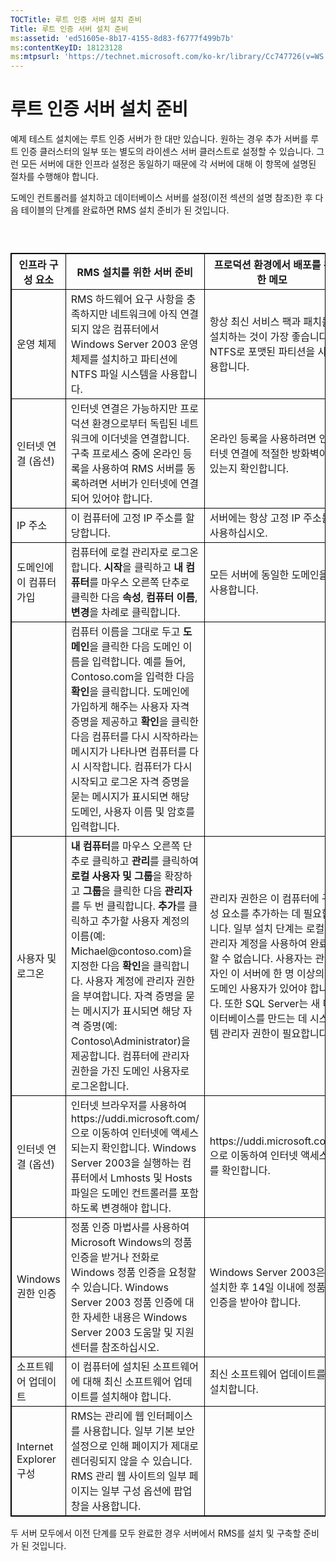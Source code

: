 ```yaml
---
TOCTitle: 루트 인증 서버 설치 준비
Title: 루트 인증 서버 설치 준비
ms:assetid: 'ed51605e-8b17-4155-8d83-f6777f499b7b'
ms:contentKeyID: 18123128
ms:mtpsurl: 'https://technet.microsoft.com/ko-kr/library/Cc747726(v=WS.10)'
---
```


루트 인증 서버 설치 준비
========================

예제 테스트 설치에는 루트 인증 서버가 한 대만 있습니다. 원하는 경우 추가 서버를 루트 인증 클러스터의 일부 또는 별도의 라이센스 서버 클러스트로 설정할 수 있습니다. 그런 모든 서버에 대한 인프라 설정은 동일하기 때문에 각 서버에 대해 이 항목에 설명된 절차를 수행해야 합니다.

도메인 컨트롤러를 설치하고 데이터베이스 서버를 설정(이전 섹션의 설명 참조)한 후 다음 테이블의 단계를 완료하면 RMS 설치 준비가 된 것입니다.

###  

 
<table style="border:1px solid black;">
<colgroup>
<col width="33%" />
<col width="33%" />
<col width="33%" />
</colgroup>
<thead>
<tr class="header">
<th style="border:1px solid black;" >인프라 구성 요소</th>
<th style="border:1px solid black;" >RMS 설치를 위한 서버 준비</th>
<th style="border:1px solid black;" > 프로덕션 환경에서 배포를 위한 메모</th>
</tr>
</thead>
<tbody>
<tr class="odd">
<td style="border:1px solid black;">운영 체제</td>
<td style="border:1px solid black;">RMS 하드웨어 요구 사항을 충족하지만 네트워크에 아직 연결되지 않은 컴퓨터에서 Windows Server 2003 운영 체제를 설치하고 파티션에 NTFS 파일 시스템을 사용합니다.</td>
<td style="border:1px solid black;">항상 최신 서비스 팩과 패치를 설치하는 것이 가장 좋습니다. NTFS로 포맷된 파티션을 사용합니다.</td>
</tr>
<tr class="even">
<td style="border:1px solid black;">인터넷 연결
(옵션)</td>
<td style="border:1px solid black;">인터넷 연결은 가능하지만 프로덕션 환경으로부터 독립된 네트워크에 이더넷을 연결합니다. 구축 프로세스 중에 온라인 등록을 사용하여 RMS 서버를 동록하려면 서버가 인터넷에 연결되어 있어야 합니다.</td>
<td style="border:1px solid black;">온라인 등록을 사용하려면 인터넷 연결에 적절한 방화벽이 있는지 확인합니다.</td>
</tr>
<tr class="odd">
<td style="border:1px solid black;">IP 주소</td>
<td style="border:1px solid black;">이 컴퓨터에 고정 IP 주소를 할당합니다.</td>
<td style="border:1px solid black;">서버에는 항상 고정 IP 주소를 사용하십시오.</td>
</tr>
<tr class="even">
<td style="border:1px solid black;">도메인에 이 컴퓨터 가입</td>
<td style="border:1px solid black;">컴퓨터에 로컬 관리자로 로그온합니다. <strong>시작</strong>을 클릭하고 <strong>내 컴퓨터</strong>를 마우스 오른쪽 단추로 클릭한 다음 <strong>속성</strong>, <strong>컴퓨터 이름</strong>, <strong>변경</strong>을 차례로 클릭합니다.</td>
<td style="border:1px solid black;">모든 서버에 동일한 도메인을 사용합니다.</td>
</tr>
<tr class="odd">
<td style="border:1px solid black;"> </td>
<td style="border:1px solid black;">컴퓨터 이름을 그대로 두고 <strong>도메인</strong>을 클릭한 다음 도메인 이름을 입력합니다. 예를 들어, Contoso.com을 입력한 다음 <strong>확인</strong>을 클릭합니다. 도메인에 가입하게 해주는 사용자 자격 증명을 제공하고 <strong>확인</strong>을 클릭한 다음 컴퓨터를 다시 시작하라는 메시지가 나타나면 컴퓨터를 다시 시작합니다. 컴퓨터가 다시 시작되고 로그온 자격 증명을 묻는 메시지가 표시되면 해당 도메인, 사용자 이름 및 암호를 입력합니다.</td>
<td style="border:1px solid black;"> </td>
</tr>
<tr class="even">
<td style="border:1px solid black;">사용자 및 로그온</td>
<td style="border:1px solid black;"><strong>내 컴퓨터</strong>를 마우스 오른쪽 단추로 클릭하고 <strong>관리</strong>를 클릭하여 <strong>로컬 사용자 및 그룹</strong>을 확장하고 <strong>그룹</strong>을 클릭한 다음 <strong>관리자</strong>를 두 번 클릭합니다.
<strong>추가</strong>를 클릭하고 추가할 사용자 계정의 이름(예: Michael@contoso.com)을 지정한 다음 <strong>확인</strong>을 클릭합니다. 사용자 계정에 관리자 권한을 부여합니다. 자격 증명을 묻는 메시지가 표시되면 해당 자격 증명(예: Contoso\Administrator)을 제공합니다.
컴퓨터에 관리자 권한을 가진 도메인 사용자로 로그온합니다.</td>
<td style="border:1px solid black;">관리자 권한은 이 컴퓨터에 구성 요소를 추가하는 데 필요합니다. 일부 설치 단계는 로컬 관리자 계정을 사용하여 완료할 수 없습니다. 사용자는 관리자인 이 서버에 한 명 이상의 도메인 사용자가 있어야 합니다. 또한 SQL Server는 새 데이터베이스를 만드는 데 시스템 관리자 권한이 필요합니다.</td>
</tr>
<tr class="odd">
<td style="border:1px solid black;">인터넷 연결
(옵션)</td>
<td style="border:1px solid black;">인터넷 브라우저를 사용하여 https://uddi.microsoft.com/으로 이동하여 인터넷에 액세스되는지 확인합니다. Windows Server 2003을 실행하는 컴퓨터에서 Lmhosts 및 Hosts 파일은 도메인 컨트롤러를 포함하도록 변경해야 합니다.</td>
<td style="border:1px solid black;">https://uddi.microsoft.com으로 이동하여 인터넷 액세스를 확인합니다.</td>
</tr>
<tr class="even">
<td style="border:1px solid black;">Windows 권한 인증</td>
<td style="border:1px solid black;">정품 인증 마법사를 사용하여 Microsoft Windows의 정품 인증을 받거나 전화로 Windows 정품 인증을 요청할 수 있습니다. Windows Server 2003 정품 인증에 대한 자세한 내용은 Windows Server 2003 도움말 및 지원 센터를 참조하십시오.</td>
<td style="border:1px solid black;">Windows Server 2003은 설치한 후 14일 이내에 정품 인증을 받아야 합니다.</td>
</tr>
<tr class="odd">
<td style="border:1px solid black;">소프트웨어 업데이트</td>
<td style="border:1px solid black;">이 컴퓨터에 설치된 소프트웨어에 대해 최신 소프트웨어 업데이트를 설치해야 합니다.</td>
<td style="border:1px solid black;">최신 소프트웨어 업데이트를 설치합니다.</td>
</tr>
<tr class="even">
<td style="border:1px solid black;">Internet Explorer 구성</td>
<td style="border:1px solid black;">RMS는 관리에 웹 인터페이스를 사용합니다. 일부 기본 보안 설정으로 인해 페이지가 제대로 렌더링되지 않을 수 있습니다. RMS 관리 웹 사이트의 일부 페이지는 일부 구성 옵션에 팝업 창을 사용합니다.</td>
<td style="border:1px solid black;"> </td>
</tr>
</tbody>
</table>
  
두 서버 모두에서 이전 단계를 모두 완료한 경우 서버에서 RMS를 설치 및 구축할 준비가 된 것입니다.
